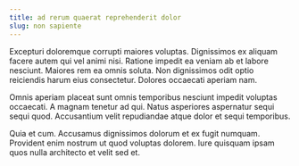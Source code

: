 ```yaml
---
title: ad rerum quaerat reprehenderit dolor
slug: non sapiente
---
```


Excepturi doloremque corrupti maiores voluptas. Dignissimos ex aliquam facere autem qui vel animi nisi. Ratione impedit ea veniam ab et labore nesciunt. Maiores rem ea omnis soluta. Non dignissimos odit optio reiciendis harum eius consectetur. Dolores occaecati aperiam nam.

Omnis aperiam placeat sunt omnis temporibus nesciunt impedit voluptas occaecati. A magnam tenetur ad qui. Natus asperiores aspernatur sequi sequi quod. Accusantium velit repudiandae atque dolor et sequi temporibus.

Quia et cum. Accusamus dignissimos dolorum et ex fugit numquam. Provident enim nostrum ut quod voluptas dolorem. Iure quisquam ipsam quos nulla architecto et velit sed et.
